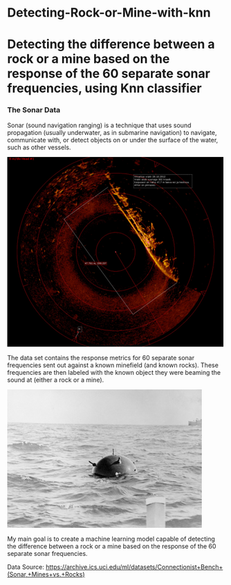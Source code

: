 # Detecting-Rock-or-Mine-with-knn
# Detecting the difference between a rock or a mine based on the response of the 60 separate sonar frequencies, using Knn classifier

### The Sonar Data 

Sonar (sound navigation ranging) is a technique that uses sound propagation (usually underwater, as in submarine navigation) to navigate, communicate with, or detect objects on or under the surface of the water, such as other vessels.

<img src="sonar.jpg"  style="max-height: 500px; max-width: 500px;">

The data set contains the response metrics for 60 separate sonar frequencies sent out against a known minefield (and known rocks). These frequencies are then labeled with the known object they were beaming the sound at (either a rock or a mine). 

<img src="mine.jpg"  style="max-height: 500px; max-width: 500px;">

My main goal is to create a machine learning model capable of detecting the difference between a rock or a mine based on the response of the 60 separate sonar frequencies.


Data Source: https://archive.ics.uci.edu/ml/datasets/Connectionist+Bench+(Sonar,+Mines+vs.+Rocks)

